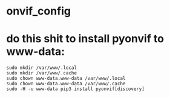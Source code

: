 # onvif_config
# do this shit to install pyonvif to www-data:
```
sudo mkdir /var/www/.local
sudo mkdir /var/www/.cache
sudo chown www-data.www-data /var/www/.local
sudo chown www-data.www-data /var/www/.cache
sudo -H -u www-data pip3 install pyonvif[discovery]
```
